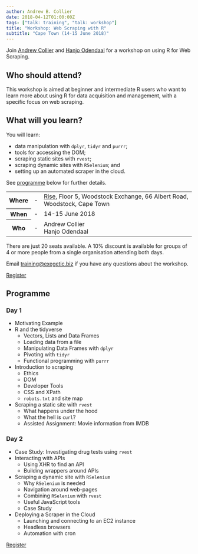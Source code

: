```yaml
---
author: Andrew B. Collier
date: 2018-04-12T01:00:00Z
tags: ["talk: training", "talk: workshop"]
title: "Workshop: Web Scraping with R"
subtitle: "Cape Town (14-15 June 2018)"
---
```


Join [Andrew Collier](https://twitter.com/DataWookie) and [Hanjo Odendaal](https://twitter.com/UbuntR314) for a workshop on using R for Web Scraping.

<!--more-->

## Who should attend?

This workshop is aimed at beginner and intermediate R users who want to learn more about using R for data acquisition and management, with a specific focus on web scraping.

## What will you learn?

You will learn:

- data manipulation with `dplyr`, `tidyr` and `purrr`;
- tools for accessing the DOM;
- scraping static sites with `rvest`;
- scraping dynamic sites with `RSelenium`; and
- setting up an automated scraper in the cloud.

See <a href="#programme">programme</a> below for further details.

<table>
	<tr>
		<th>Where</th>
		<td>-</td>
		<td><a href="https://thinkrise.com/cape-town">Rise</a>, Floor 5, Woodstock Exchange, 66 Albert Road, Woodstock, Cape Town</td>
	</tr>
	<tr>
		<th>When</th>
		<td>-</td>
		<td>14-15 June 2018</td>
	</tr>
	<tr>
		<th>Who</th>
		<td>-</td>
		<td>
			Andrew Collier<br>
			Hanjo Odendaal
		</td>
	</tr>
</table>

There are just 20 seats available. A 10% discount is available for groups of 4 or more people from a single organisation attending both days.

Email <a href="mailto:training@exegetic.biz?subject=Web Scraping Workshop (Cape Town) 14-15 June 2018">training@exegetic.biz</a> if you have any questions about the workshop.

<a class="btn btn-success btn-sm" href="https://www.quicket.co.za/events/44467-web-scraping-with-r/" role="button"><i class="fa fa-rocket"></i> Register</a>

## Programme

### Day 1

- Motivating Example
- R and the tidyverse
    - Vectors, Lists and Data Frames
    - Loading data from a file
    - Manipulating Data Frames with `dplyr`
    - Pivoting with `tidyr`
    - Functional programming with `purrr`
- Introduction to scraping
    - Ethics
    - DOM
    - Developer Tools
    - CSS and XPath
    - `robots.txt` and site map
- Scraping a static site with `rvest`
    - What happens under the hood
    - What the hell is `curl`?
    - Assisted Assignment: Movie information from IMDB 

### Day 2

- Case Study: Investigating drug tests using `rvest`
- Interacting with APIs
    - Using XHR to find an API
    - Building wrappers around APIs
- Scraping a dynamic site with `RSelenium`
    - Why `RSelenium` is needed
    - Navigation around web-pages
    - Combining `RSelenium` with `rvest`
    - Useful JavaScript tools
    - Case Study
- Deploying a Scraper in the Cloud
    - Launching and connecting to an EC2 instance
    - Headless browsers
    - Automation with cron

<a class="btn btn-success btn-sm" href="https://www.quicket.co.za/events/44467-web-scraping-with-r/" role="button"><i class="fa fa-rocket"></i> Register</a>
